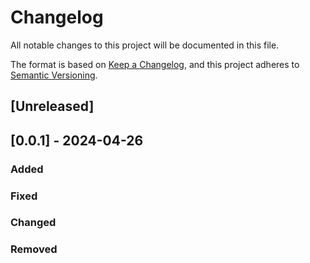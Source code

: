 # Changelog

All notable changes to this project will be documented in this file.

The format is based on [Keep a Changelog](https://keepachangelog.com/en/1.0.0/),
and this project adheres to [Semantic Versioning](https://semver.org/spec/v2.0.0.html).

## [Unreleased]

## [0.0.1] - 2024-04-26

### Added

### Fixed

### Changed

### Removed

[0.1.1]: https://github.com/niesfutbol/referee_front/compare/v0.1.0...v0.0.1